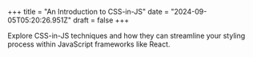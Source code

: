 +++
title = "An Introduction to CSS-in-JS"
date = "2024-09-05T05:20:26.951Z"
draft = false
+++

Explore CSS-in-JS techniques and how they can streamline your styling process within JavaScript frameworks like React.
        